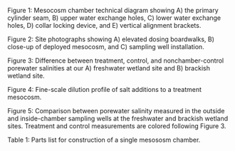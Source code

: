 Figure 1: Mesocosm chamber technical diagram showing A) the primary cylinder seam, B) upper water exchange holes, C) lower water exchange holes, D) collar locking device, and E) vertical alignment brackets.

Figure 2: Site photographs showing A) elevated dosing boardwalks, B) close-up of deployed mesocosm, and C) sampling well installation.

Figure 3: Difference between treatment, control, and nonchamber-control porewater salinities at our A) freshwater wetland site and B) brackish wetland site.

Figure 4: Fine-scale dilution profile of salt additions to a treatment mesocosm.

Figure 5: Comparison between porewater salinity measured in the outside and inside-chamber sampling  wells at the freshwater and brackish wetland sites. Treatment and control measurements are colored following Figure 3.

Table 1: Parts list for construction of a single mesososm chamber.
